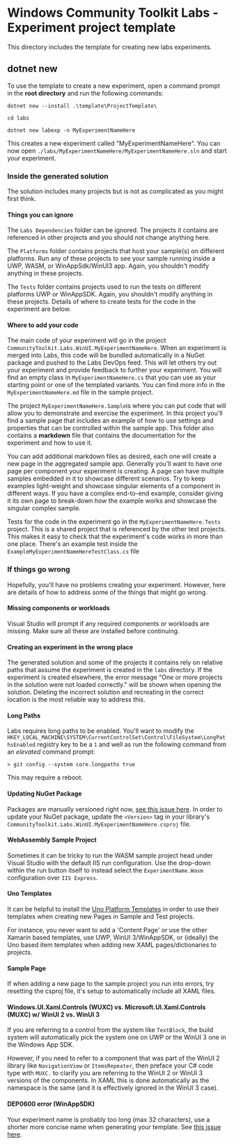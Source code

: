 # Windows Community Toolkit Labs - Experiment project template

This directory includes the template for creating new labs experiments.

## dotnet new

To use the template to create a new experiment, open a command prompt in the **root directory** and run the following commands:

```ascii
dotnet new --install .\template\ProjectTemplate\

cd labs

dotnet new labexp -n MyExperimentNameHere
```

This creates a new experiment called "MyExperimentNameHere".
You can now open `./labs/MyExperimentNameHere/MyExperimentNameHere.sln` and start your experiment.

### Inside the generated solution

The solution includes many projects but is not as complicated as you might first think.

#### Things you can ignore

The `Labs Dependencies` folder can be ignored. The projects it contains are referenced in other projects and you should not change anything here.

The `Platforms` folder contains projects that host your sample(s) on different platforms. Run any of these projects to see your sample running inside a UWP, WASM, or WinAppSdk/WinUI3 app. Again, you shouldn't modify anything in these projects.

The `Tests` folder contains projects used to run the tests on different platforms UWP or WinAppSDK. Again, you shouldn't modify anything in these projects. Details of where to create tests for the code in the experiment are below.

#### Where to add your code

The main code of your experiment will go in the project `CommunityToolkit.Labs.WinUI.MyExperimentNameHere`. When an experiment is merged into Labs, this code will be bundled automatically in a NuGet package and pushed to the Labs DevOps feed. This will let others try out your experiment and provide feedback to further your experiment.
You will find an empty class in `MyExperimentNameHere.cs` that you can use as your starting point or one of the templated variants. You can find more info in the `MyExperimentNameHere.md` file in the sample project.

The project `MyExperimentNameHere.Sample`is where you can put code that will allow you to demonstrate and exercise the experiment. In this project you'll find a sample page that includes an example of how to use settings and properties that can be controlled within the sample app. This folder also contains a **markdown** file that contains the documentation for the experiment and how to use it.

You can add additional markdown files as desired, each one will create a new page in the aggregated sample app. Generally you'll want to have one page per component your experiment is creating. A page can have multiple samples embedded in it to showcase different scenarios. Try to keep examples light-weight and showcase singular elements of a component in different ways. If you have a complex end-to-end example, consider giving it its own page to break-down how the example works and showcase the singular complex sample.

Tests for the code in the experiment go in the `MyExperimentNameHere.Tests` project. This is a shared project that is referenced by the other test projects. This makes it easy to check that the experiment's code works in more than one place. There's an example test inside the `ExampleMyExperimentNameHereTestClass.cs` file

### If things go wrong

Hopefully, you'll have no problems creating your experiment. However, here are details of how to address some of the things that might go wrong.

#### Missing components or workloads

Visual Studio will prompt if any required components or workloads are missing. Make sure all these are installed before continuing.

#### Creating an experiment in the wrong place

The generated solution and some of the projects it contains rely on relative paths that assume the experiment is created in the `labs` directory. If the experiment is created elsewhere, the error message "One or more projects in the solution were not loaded correctly." will be shown when opening the solution. Deleting the incorrect solution and recreating in the correct location is the most reliable way to address this.

#### Long Paths

Labs requires long paths to be enabled. You'll want to modify the `HKEY_LOCAL_MACHINE\SYSTEM\CurrentControlSet\Control\FileSystem\LongPathsEnabled` registry key to be a `1` and well as run the following command from an _elevated_ command prompt:

```dos
> git config --system core.longpaths true
```

This may require a reboot.

#### Updating NuGet Package

Packages are manually versioned right now, [see this issue here](https://github.com/CommunityToolkit/Labs-Windows/issues/133). In order to update your NuGet package, update the `<Version>` tag in your library's `CommunityToolkit.Labs.WinUI.MyExperimentNameHere.csproj` file.

#### WebAssembly Sample Project

Sometimes it can be tricky to run the WASM sample project head under Visual Studio with the default IIS run configuration. Use the drop-down within the run button itself to instead select the `ExperimentName.Wasm` configuration over `IIS Express`.

#### Uno Templates

It can be helpful to install the [Uno Platform Templates](https://marketplace.visualstudio.com/items?itemName=unoplatform.uno-platform-addin-2022) in order to use their templates when creating new Pages in Sample and Test projects.

For instance, you never want to add a 'Content Page' or use the other Xamarin based templates, use UWP, WinUI 3/WinAppSDK, or (ideally) the Uno based item templates when adding new XAML pages/dictionaries to projects.

#### Sample Page

If when adding a new page to the sample project you run into errors, try resetting the csproj file, it's setup to automatically include all XAML files.

#### Windows.UI.Xaml.Controls (WUXC) vs. Microsoft.UI.Xaml.Controls (MUXC) w/ WinUI 2 vs. WinUI 3

If you are referring to a control from the system like `TextBlock`, the build system will automatically pick the system one on UWP or the WinUI 3 one in the Windows App SDK.

However, if you need to refer to a component that was part of the WinUI 2 library like `NavigationView` or `ItemsRepeater`, then preface your C# code type with `MUXC.` to clarify you are referring to the WinUI 2 or WinUI 3 versions of the components. In XAML this is done automatically as the namespace is the same (and it is effectively ignored in the WinUI 3 case).

#### DEP0600 error (WinAppSDK)

Your experiment name is probably too long (max 32 characters), use a shorter more concise name when generating your template. See [this issue here](https://github.com/microsoft/microsoft-ui-xaml/issues/7059).
